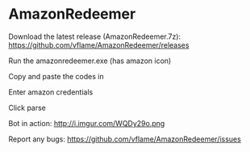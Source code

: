 # AmazonRedeemer

Download the latest release (AmazonRedeemer.7z): https://github.com/vflame/AmazonRedeemer/releases

Run the amazonredeemer.exe (has amazon icon)

Copy and paste the codes in

Enter amazon credentials

Click parse

Bot in action: http://i.imgur.com/WQDy29o.png

Report any bugs: https://github.com/vflame/AmazonRedeemer/issues
